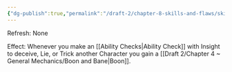 ```yaml
---
{"dg-publish":true,"permalink":"/draft-2/chapter-8-skills-and-flaws/skill-list/insight/rank-3/liar-liar/"}
---
```


Refresh: None

Effect:
Whenever you make an [[Ability Checks\|Ability Check]] with Insight to deceive, Lie, or Trick another Character you gain a [[Draft 2/Chapter 4 ~ General Mechanics/Boon and Bane\|Boon]]. 